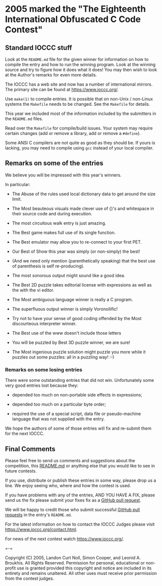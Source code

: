 # 2005 marked the "The Eighteenth International Obfuscated C Code Contest"


## Standard IOCCC stuff

Look at the `README.md` file for the given winner for information
on how to compile the entry and how to run the winning program.
Look at the winning source and try to figure how it does what it does!
You may then wish to look at the Author's remarks for even more details.

The IOCCC has a web site and now has a number of international mirrors.
The primary site can be found at <https://www.ioccc.org/>.

Use `make(1)` to compile entries.  It is possible that on non-Unix / non-Linux
systems the `Makefile` needs to be changed.  See the `Makefile` for details.

This year we included most of the information included by the submitters
in the `README.md` files.

Read over the `Makefile` for compile/build issues.  Your system may require
certain changes (add or remove a library, add or remove a `#define`).

Some ANSI C compilers are not quite as good as they should be.  If
yours is lacking, you may need to compile using `gcc` instead of your
local compiler.


## Remarks on some of the entries

We believe you will be impressed with this year's winners.

In particular:

+ The Abuse of the rules used local dictionary data to get around the
size limit.

+ The Most beauteous visuals made clever use of {}'s and whitespace in their source code and during execution.

+ The most circuitous walk entry is just amazing.

+ The Best game makes full use of its single function.

+ The Best emulator may allow you to re-connect to your first PET.

+ Our Best of Show this year was simply (or non-simply) the best!

+ (And we need only mention (parenthetically speaking) that the best use of parenthesis is self re-producing).

+ The most sonorous output might sound like a good idea.

+ The Best 2D puzzle takes editorial license with expressions as well as the
with the vi editor.

+ The Most ambiguous language winner is really a C program.

+ The superfluous output winner is simply Voronoilific!

+ Try not to have your sense of good coding offended by the Most
discourteous interpreter winner.

+ The Best use of the www doesn't include those letters

+ You will be puzzled by Best 3D puzzle winner, we are sure!

+ The Most ingenious puzzle solution might puzzle you more while it
puzzles out some puzzles: all in a puzzling way!  :-)

### Remarks on some losing entries

There were some outstanding entries that did not win.  Unfortunately
some very good entries lost because they:

+ depended too much on non-portable side effects in expressions;

+ depended too much on a particular byte order;

+ required the use of a special script, data file or pseudo-machine
  language that was not supplied with the entry.

We hope the authors of some of those entries will fix and re-submit
them for the next IOCCC.


## Final Comments

Please feel free to send us comments and suggestions about the competition, this
[README.md](README.md) or anything else that you would like to see in future
contests.

If you use, distribute or publish these entries in some way, please drop
us a line.  We enjoy seeing who, where and how the contest is used.

If you have problems with any of the entries, AND YOU HAVE A FIX, please
send us the fix please submit your fixes fix as a [GitHub pull
request](https://github.com/ioccc-src/temp-test-ioccc/pulls).

We will be happy to credit those who submit successful [GitHub pull
requests](https://github.com/ioccc-src/temp-test-ioccc/pulls) in the entry's
`README.md`.


For the latest information on how to contact the IOCCC Judges please visit
<https://www.ioccc.org/contact.html>.

For news of the next contest watch <https://www.ioccc.org/>.

=-=

Copyright (C) 2005, Landon Curt Noll, Simon Cooper, and Leonid A.
Broukhis. All Rights Reserved. Permission for personal, educational
or non-profit use is granted provided this copyright and notice are
included in its entirety and remains unaltered.  All other uses
must receive prior permission from the contest judges.
